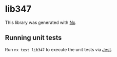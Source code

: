 # lib347

This library was generated with [Nx](https://nx.dev).


## Running unit tests

Run `nx test lib347` to execute the unit tests via [Jest](https://jestjs.io).


